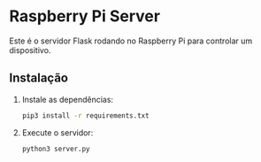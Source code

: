 # Raspberry Pi Server

Este é o servidor Flask rodando no Raspberry Pi para controlar um dispositivo.

## Instalação

1. Instale as dependências:
    ```sh
    pip3 install -r requirements.txt
    ```

2. Execute o servidor:
    ```sh
    python3 server.py
    ```
